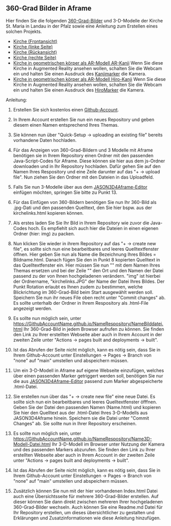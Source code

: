 ## 360-Grad Bilder in Aframe
Hier finden Sie die folgenden [360-Grad-Bilder](https://schatz234.github.io/Kirche/index.html) und 3-D-Modelle der Kirche St. Maria in Landau in der Pfalz sowie eine Anleitung zum Erstellen eines solchen Projekts.
* [Kirche (Frontansicht)](https://schatz234.github.io/Kirche/kirchefront.html) 
* [Kirche (linke Seite)](https://schatz234.github.io/Kirche/kirchelinks.html)
* [Kirche (Rückansicht)](https://schatz234.github.io/Kirche/kirchehinten.html)
* [Kirche (rechte Seite)](https://schatz234.github.io/Kirche/kircherechts.html)
* [Kirche in geometrischen körper als AR-Modell AR-Kanji](https://schatz234.github.io/Kirche/kirche_st_maria_ar_kanji.html) Wenn Sie diese Kirche in Augmented Reality ansehen wollen, schalten Sie die Webcam ein und halten Sie einen Ausdruck des [Kanjimarker](https://niebert.github.io/JSON3D4Aframe/pdf/marker_hiro_kanji_printout.pdf) die Kamera.
* [Kirche in geometrischen körper als AR-Modell Hiro-Kanji](https://schatz234.github.io/Kirche/kirche_st_maria_ar_hiro.html) Wenn Sie diese Kirche in Augmented Reality ansehen wollen, schalten Sie die Webcam ein und halten Sie einen Ausdruck des [HiroMarker](https://niebert.github.io/JSON3D4Aframe/pdf/marker_hiro_kanji_printout.pdf) die Kamera.


Anleitung: 
  1. Erstellen Sie sich kostenlos einen [Github-Account](https://docs.github.com/de/get-started/start-your-journey/creating-an-account-on-github).
  3. In Ihrem Account erstellen Sie nun ein neues Repository und geben diesem einen Namen entsprechend Ihres Themas.
  4. Sie können nun über "Quick-Setup -> uploading an existing file" bereits vorhandene Daten hochladen.
  5. Für das Anzeigen von 360-Grad-Bildern und 3 Modelle mit Aframe benötigen sie in Ihrem Repository einen Ordner  mit den passenden Java-Script-Codes für Aframe. Diese können sie hier aus dem js-Ordner downloaden und in Ihr Repository hochladen. Dafür gehen Sie auf den Namen Ihres Respository und eine Zeile darunter auf das "+ -> upload file". Nun ziehen Sie den Ordner mit den Dateien in das Uploadfeld.
  7.  Falls Sie nun 3-Modelle über aus dem [JASON3D4Aframe-Editor](https://niebert.github.io/JSON3D4Aframe/) einfügen möchten, springen Sie bitte zu Punkt 13. 
  8.  Für das Einfügen von 360-Bildern benötigen Sie nun Ihr 360-Bild als .jpg-Dati und den passenden Quelltext, den Sie hier bspw. aus der kirchelinks.html kopieren können.
  9.  Als erstes laden Sie Sie Ihr Bild in Ihrem Repository wie zuvor die Java-Codes hoch. Es empfiehlt sich auch hier die Dateien in einen eigenen Ordner (hier: img) zu packen.
  10.  Nun klicken Sie wieder in ihrem Repository auf das "+ -> create new file", es sollte sich nun eine bearbeitbares und leeres Quelltextfenster öffnen. Hier geben Sie nun als Name die Bezeichnung Ihres Bildes = Bildname.html. Danach fügen Sie den in Punkt 8 kopierten Quelltext in das Quelltextfenster ein. Hier müssen Sie nun "<title>Kirche St. Maria, Landau</title>" mit dem Namen Ihres Themas ersetzen und bei der Zeile "<a-sky src="img/kirchelinks.JPG" rotation="0 90 0"></a-sky>" den Ort und den Namen der Datei passend zu der von Ihnen hochgeladenen verändern. "img" ist hierbei der Ordnername, "kirchelinks.JPG" der Name der Datei Ihres Bildes. Der Punkt Rotation erlaubt es Ihnen zudem zu bestimmen, welche Blickrichtung im 360-Grad-Bild beim Start ausgewählt werden soll. Speichern Sie nun ihr neues File oben recht unter "Commit changes" ab. Es sollte unterhalb der Ordner in Ihrem Respository als .html-File angezeigt werden.
11. Es sollte nun möglich sein, unter https://GithubAccountName.github.io/NameRespository/NameBilddatei.html Ihr 360-Grad-Bild in jedem Browser aufrufen zu können. Sie finden den Link zu Ihrer erstellten Webseite aber auch in Ihrem Account in der zweiten Zeile unter "Actions -> pages built and deployments -> built".
12. Ist das Abrufen der Seite nicht möglich, kann es nötig sein, dass Sie in Ihrem Github-Account unter Einstellungen -> Pages -> Branch von "none" auf "main" umstellen und abspeichern müssen. 
13. Um ein 3-D-Modell in Aframe auf eigene Webseite einzufügen, welches über einen passenden Marker getriggert werden soll, benötigen Sie nur die aus  [JASON3D4Aframe-Editor](https://niebert.github.io/JSON3D4Aframe/) passend zum Marker abgespeicherte .html-Datei.
14. Sie erstellen nun über das "+ -> create new file" eine neue Datei. Es sollte sich nun ein bearbeitbares und leeres Quelltextfenster öfffnen. Geben Sie der Datei den passenden Namen (Name.html)  und kopieren Sie hier den Quelltext aus der .html-Datei Ihres 3-D-Modells aus JASON3D4Aframe hinein. Speichern sie die Datei unter "Commit Changes" ab. Sie sollte nun in Ihrer Repository erscheinen.
15. Es sollte nun möglich sein, unter https://GithubAccountName.github.io/NameRespository/Name3D-Modell-Datei.html Ihr 3-D-Modell im Browser unter Nutzung der Kamera und des passenden Markers abzurufen. Sie finden den Link zu Ihrer erstellten Webseite aber auch in Ihrem Account in der zweiten Zeile unter "Actions -> pages built and deployments -> built".
16. Ist das Abrufen der Seite nicht möglich, kann es nötig sein, dass Sie in Ihrem Github-Account unter Einstellungen -> Pages -> Branch von "none" auf "main" umstellen und abspeichern müssen.
    
17. Zusätzlich können Sie nun mit der hier vorhandenen Index.html Datei auch  eine Übersichtsseite für mehrere 360-Grad-Bilder erstellen. Auf dieser können Sie dann direkt zwischen mehreren Ihrer hochgeladenen 360-Grad-Bilder wechseln. Auch können Sie eine Readme.md Datei für Ihr Repository erstellen, um dieses übersichtlicher zu gestalten und Erklärungen und Zusatzinformationen wie diese Anleitung hinzufügen. 
 
